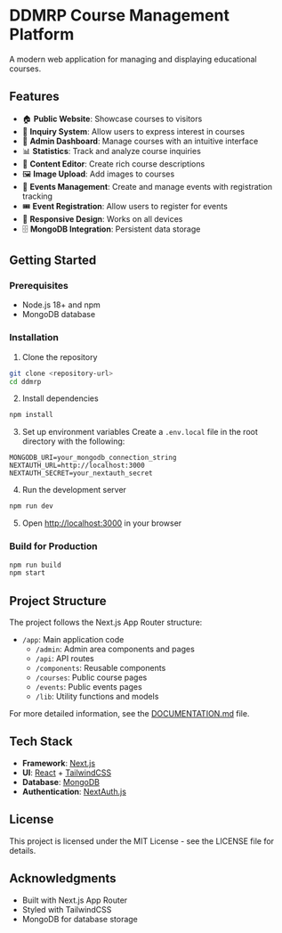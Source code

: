 # DDMRP Course Management Platform

A modern web application for managing and displaying educational courses.

## Features

- 🏠 **Public Website**: Showcase courses to visitors
- 📝 **Inquiry System**: Allow users to express interest in courses
- 🔐 **Admin Dashboard**: Manage courses with an intuitive interface
- 📊 **Statistics**: Track and analyze course inquiries
- 📝 **Content Editor**: Create rich course descriptions
- 🖼️ **Image Upload**: Add images to courses
- 📅 **Events Management**: Create and manage events with registration tracking
- 🎟️ **Event Registration**: Allow users to register for events
- 📱 **Responsive Design**: Works on all devices
- 🗄️ **MongoDB Integration**: Persistent data storage

## Getting Started

### Prerequisites

- Node.js 18+ and npm
- MongoDB database

### Installation

1. Clone the repository
```bash
git clone <repository-url>
cd ddmrp
```

2. Install dependencies
```bash
npm install
```

3. Set up environment variables
Create a `.env.local` file in the root directory with the following:
```
MONGODB_URI=your_mongodb_connection_string
NEXTAUTH_URL=http://localhost:3000
NEXTAUTH_SECRET=your_nextauth_secret
```

4. Run the development server
```bash
npm run dev
```

5. Open [http://localhost:3000](http://localhost:3000) in your browser

### Build for Production

```bash
npm run build
npm start
```

## Project Structure

The project follows the Next.js App Router structure:

- `/app`: Main application code
  - `/admin`: Admin area components and pages
  - `/api`: API routes
  - `/components`: Reusable components
  - `/courses`: Public course pages
  - `/events`: Public events pages
  - `/lib`: Utility functions and models

For more detailed information, see the [DOCUMENTATION.md](./DOCUMENTATION.md) file.

## Tech Stack

- **Framework**: [Next.js](https://nextjs.org/)
- **UI**: [React](https://reactjs.org/) + [TailwindCSS](https://tailwindcss.com/)
- **Database**: [MongoDB](https://www.mongodb.com/)
- **Authentication**: [NextAuth.js](https://next-auth.js.org/)

## License

This project is licensed under the MIT License - see the LICENSE file for details.

## Acknowledgments

- Built with Next.js App Router
- Styled with TailwindCSS
- MongoDB for database storage
